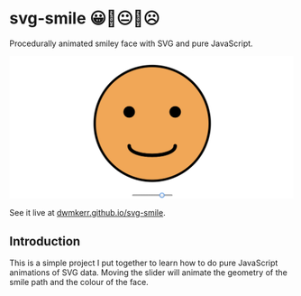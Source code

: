 # svg-smile 😀🙂😐🙁☹️

Procedurally animated smiley face with SVG and pure JavaScript.

[![Smile Screenshot](./docs/smile.png)](https://dwmkerr.github.io/svg-smile/)

See it live at [dwmkerr.github.io/svg-smile](https://dwmkerr.github.io/svg-smile/).

## Introduction

This is a simple project I put together to learn how to do pure JavaScript animations of SVG data. Moving the slider will animate the geometry of the smile path and the colour of the face.
